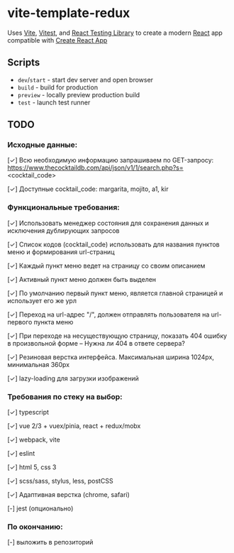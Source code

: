 # vite-template-redux

Uses [Vite](https://vitejs.dev/), [Vitest](https://vitest.dev/), and [React Testing Library](https://github.com/testing-library/react-testing-library) to create a modern [React](https://react.dev/) app compatible with [Create React App](https://create-react-app.dev/)

## Scripts

- `dev`/`start` - start dev server and open browser
- `build` - build for production
- `preview` - locally preview production build
- `test` - launch test runner

## TODO

### Исходные данные:

[✓] Всю необходимую информацию запрашиваем по GET-запросу: https://www.thecocktaildb.com/api/json/v1/1/search.php?s=<cocktail_code>

[✓] Доступные cocktail_code: margarita, mojito, a1, kir

### Функциональные требования:

[✓] Использовать менеджер состояния для сохранения данных и исключения дублирующих запросов

[✓] Список кодов (cocktail_code) использовать для названия пунктов меню и формирования url-страниц

[✓] Каждый пункт меню ведет на страницу со своим описанием

[✓] Активный пункт меню должен быть выделен

[✓] По умолчанию первый пункт меню, является главной страницей и использует его же урл

[✓] Переход на url-адрес "/", должен отправлять пользователя на url-первого пункта меню

[✓] При переходе на несуществующую страницу, показать 404 ошибку в произвольной форме
– Нужна ли 404 в ответе сервера?

[✓] Резиновая верстка интерфейса. Максимальная ширина 1024px, минимальная 360px

[✓] lazy-loading для загрузки изображений

### Требования по стеку на выбор:

[✓] typescript

[✓] vue 2/3 + vuex/pinia, react + redux/mobx

[✓] webpack, vite

[✓] eslint

[✓] html 5, css 3

[✓] scss/sass, stylus, less, postCSS

[✓] Адаптивная верстка (chrome, safari)

[-] jest (опционально)

### По окончанию:

[-] выложить в репозиторий
